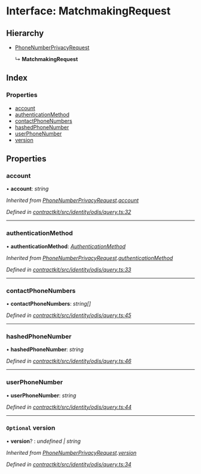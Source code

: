 # Interface: MatchmakingRequest

## Hierarchy

* [PhoneNumberPrivacyRequest](_identity_odis_query_.phonenumberprivacyrequest.md)

  ↳ **MatchmakingRequest**

## Index

### Properties

* [account](_identity_odis_query_.matchmakingrequest.md#account)
* [authenticationMethod](_identity_odis_query_.matchmakingrequest.md#authenticationmethod)
* [contactPhoneNumbers](_identity_odis_query_.matchmakingrequest.md#contactphonenumbers)
* [hashedPhoneNumber](_identity_odis_query_.matchmakingrequest.md#hashedphonenumber)
* [userPhoneNumber](_identity_odis_query_.matchmakingrequest.md#userphonenumber)
* [version](_identity_odis_query_.matchmakingrequest.md#optional-version)

## Properties

###  account

• **account**: *string*

*Inherited from [PhoneNumberPrivacyRequest](_identity_odis_query_.phonenumberprivacyrequest.md).[account](_identity_odis_query_.phonenumberprivacyrequest.md#account)*

*Defined in [contractkit/src/identity/odis/query.ts:32](https://github.com/celo-org/celo-monorepo/blob/master/packages/contractkit/src/identity/odis/query.ts#L32)*

___

###  authenticationMethod

• **authenticationMethod**: *[AuthenticationMethod](../enums/_identity_odis_query_.authenticationmethod.md)*

*Inherited from [PhoneNumberPrivacyRequest](_identity_odis_query_.phonenumberprivacyrequest.md).[authenticationMethod](_identity_odis_query_.phonenumberprivacyrequest.md#authenticationmethod)*

*Defined in [contractkit/src/identity/odis/query.ts:33](https://github.com/celo-org/celo-monorepo/blob/master/packages/contractkit/src/identity/odis/query.ts#L33)*

___

###  contactPhoneNumbers

• **contactPhoneNumbers**: *string[]*

*Defined in [contractkit/src/identity/odis/query.ts:45](https://github.com/celo-org/celo-monorepo/blob/master/packages/contractkit/src/identity/odis/query.ts#L45)*

___

###  hashedPhoneNumber

• **hashedPhoneNumber**: *string*

*Defined in [contractkit/src/identity/odis/query.ts:46](https://github.com/celo-org/celo-monorepo/blob/master/packages/contractkit/src/identity/odis/query.ts#L46)*

___

###  userPhoneNumber

• **userPhoneNumber**: *string*

*Defined in [contractkit/src/identity/odis/query.ts:44](https://github.com/celo-org/celo-monorepo/blob/master/packages/contractkit/src/identity/odis/query.ts#L44)*

___

### `Optional` version

• **version**? : *undefined | string*

*Inherited from [PhoneNumberPrivacyRequest](_identity_odis_query_.phonenumberprivacyrequest.md).[version](_identity_odis_query_.phonenumberprivacyrequest.md#optional-version)*

*Defined in [contractkit/src/identity/odis/query.ts:34](https://github.com/celo-org/celo-monorepo/blob/master/packages/contractkit/src/identity/odis/query.ts#L34)*
